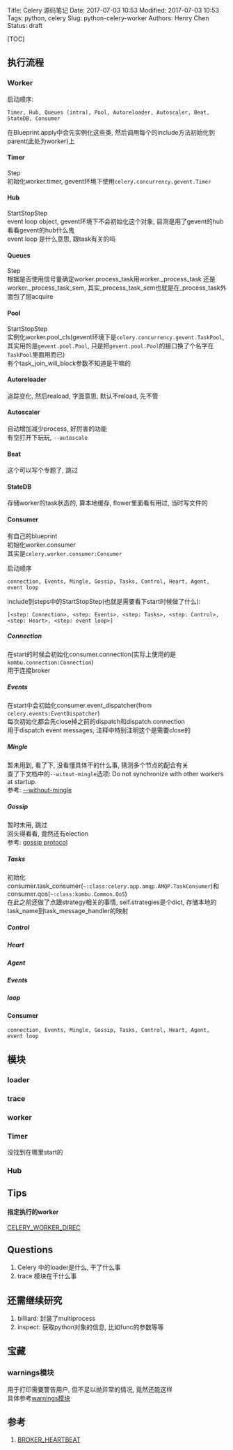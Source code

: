 Title: Celery 源码笔记
Date: 2017-07-03 10:53
Modified: 2017-07-03 10:53
Tags: python, celery
Slug: python-celery-worker
Authors: Henry Chen
Status: draft

[TOC]

## 执行流程

### Worker

启动顺序:
```
Timer, Hub, Queues (intra), Pool, Autoreloader, Autoscaler, Beat, StateDB, Consumer

```

在Blueprint.apply中会先实例化这些类, 然后调用每个的include方法初始化到parent(此处为worker)上

#### Timer
Step  
初始化worker.timer, gevent环境下使用`celery.concurrency.gevent.Timer`

#### Hub
StartStopStep  
event loop object, gevent环境下不会初始化这个对象, 目测是用了gevent的hub  
看看gevent的hub什么鬼  
event loop 是什么意思, 跟task有关的吗  

#### Queues
Step  
根据是否使用信号量确定worker.process_task用worker._process_task
还是worker._process_task_sem,
其实_process_task_sem也就是在_process_task外面包了层acquire  

#### Pool
StartStopStep  
实例化worker.pool_cls(gevent环境下是`celery.concurrency.gevent.TaskPool`,
其实用的是`gevent.pool.Pool`,
只是把`gevent.pool.Pool`的接口换了个名字在`TaskPool`里面用而已)  
有个task_join_will_block参数不知道是干嘛的  

#### Autoreloader
追踪变化, 然后reaload, 字面意思, 默认不reload, 先不管  

#### Autoscaler
自动增加减少process, 好厉害的功能  
有空打开下玩玩, `--autoscale`  

#### Beat
这个可以写个专题了, 跳过  

#### StateDB
存储worker的task状态的, 算本地缓存, flower里面看有用过, 当时写文件的   

#### Consumer
有自己的blueprint  
初始化worker.consumer  
其实是`celery.worker.consumer:Consumer`  

启动顺序
```
connection, Events, Mingle, Gossip, Tasks, Control, Heart, Agent, event loop

```

include到steps中的StartStopStep(也就是需要看下start时候做了什么):
```
[<step: Connection>, <step: Events>, <step: Tasks>, <step: Control>, <step: Heart>, <step: event loop>]
```

##### Connection
在start的时候会初始化consumer.connection(实际上使用的是`kombu.connection:Connection`)  
用于连接broker  

##### Events
在start中会初始化consumer.event_dispatcher(from `celery.events:EventDispatcher`)  
每次初始化都会先close掉之前的dispatch和dispatch.connection  
用于dispatch event messages, 注释中特别注明这个是需要close的  

##### Mingle
暂未用到, 看了下, 没看懂具体干的什么事, 猜测多个节点的配合有关  
查了下文档中的`--witout-mingle`选项: Do not synchronize with other workers at startup.  
参考: [--without-mingle](http://docs.celeryproject.org/en/3.1/reference/celery.bin.worker.html?highlight=without_mingle#cmdoption-celery-worker-without-mingle)

##### Gossip
暂时未用, 跳过  
回头得看看, 竟然还有election  
参考: [gossip protocol](  https://en.wikipedia.org/wiki/Gossip_protocol)  

##### Tasks
初始化consumer.task_consumer(`~:class:celery.app.amqp.AMQP.TaskConsumer`)和consumer.qos(`~:class:kombu.Common.QoS`)  
在此之前还做了点跟strategy相关的事情, self.strategies是个dict,
存储本地的task_name到task_message_handler的映射


##### Control

##### Heart

##### Agent

##### Events

##### loop


#### Consumer

```
connection, Events, Mingle, Gossip, Tasks, Control, Heart, Agent, event loop

```



## 模块

### loader


### trace


### worker


### Timer

没找到在哪里start的


### Hub



## Tips

#### 指定执行的worker
[CELERY_WORKER_DIREC](http://docs.celeryproject.org/en/3.1/configuration.html#celery-worker-direct)



## Questions
1. Celery 中的loader是什么, 干了什么事
2. trace 模块在干什么事



## 还需继续研究

1. billiard: 封装了multiprocess
2. inspect: 获取python对象的信息, 比如func的参数等等



## 宝藏

### warnings模块
用于打印需要警告用户, 但不足以抛异常的情况, 竟然还能这样  
具体参考[warnings模块](https://docs.python.org/2/library/warnings.html)



## 参考
1. [BROKER_HEARTBEAT](http://docs.celeryproject.org/en/3.1/configuration.html?highlight=rate_limit#broker-heartbeat)
